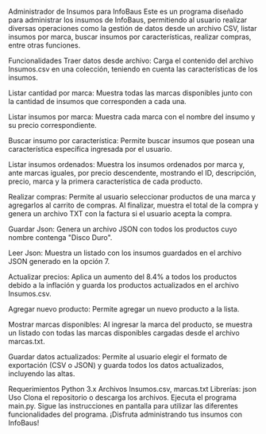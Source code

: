 Administrador de Insumos para InfoBaus
Este es un programa diseñado para administrar los insumos de InfoBaus, permitiendo al usuario realizar diversas operaciones como la gestión de datos desde un archivo CSV, listar insumos por marca, buscar insumos por características, realizar compras, entre otras funciones.

Funcionalidades
Traer datos desde archivo: Carga el contenido del archivo Insumos.csv en una colección, teniendo en cuenta las características de los insumos.

Listar cantidad por marca: Muestra todas las marcas disponibles junto con la cantidad de insumos que corresponden a cada una.

Listar insumos por marca: Muestra cada marca con el nombre del insumo y su precio correspondiente.

Buscar insumo por característica: Permite buscar insumos que posean una característica específica ingresada por el usuario.

Listar insumos ordenados: Muestra los insumos ordenados por marca y, ante marcas iguales, por precio descendente, mostrando el ID, descripción, precio, marca y la primera característica de cada producto.

Realizar compras: Permite al usuario seleccionar productos de una marca y agregarlos al carrito de compras. Al finalizar, muestra el total de la compra y genera un archivo TXT con la factura si el usuario acepta la compra.

Guardar Json: Genera un archivo JSON con todos los productos cuyo nombre contenga "Disco Duro".

Leer Json: Muestra un listado con los insumos guardados en el archivo JSON generado en la opción 7.

Actualizar precios: Aplica un aumento del 8.4% a todos los productos debido a la inflación y guarda los productos actualizados en el archivo Insumos.csv.

Agregar nuevo producto: Permite agregar un nuevo producto a la lista.

Mostrar marcas disponibles: Al ingresar la marca del producto, se muestra un listado con todas las marcas disponibles cargadas desde el archivo marcas.txt.

Guardar datos actualizados: Permite al usuario elegir el formato de exportación (CSV o JSON) y guarda todos los datos actualizados, incluyendo las altas.

Requerimientos
Python 3.x
Archivos Insumos.csv, marcas.txt
Librerías: json
Uso
Clona el repositorio o descarga los archivos.
Ejecuta el programa main.py.
Sigue las instrucciones en pantalla para utilizar las diferentes funcionalidades del programa.
¡Disfruta administrando tus insumos con InfoBaus!
